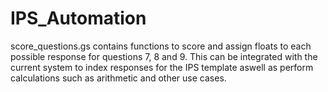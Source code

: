 # IPS_Automation

score_questions.gs contains functions to score and assign floats to each possible response for questions 7, 8 and 9.
This can be integrated with the current system to index responses for the IPS template aswell as perform calculations such as arithmetic and other use cases.
